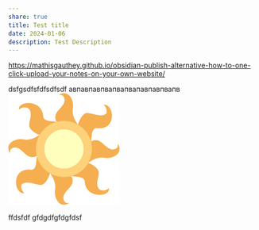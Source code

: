 ```yaml
---
share: true
title: Test title
date: 2024-01-06
description: Test Description
---
```


https://mathisgauthey.github.io/obsidian-publish-alternative-how-to-one-click-upload-your-notes-on-your-own-website/

dsfgsdfsfdfsdfsdf
авпавпавпвапвапвапавпавпвапв
![CelestiaCutieMark.png](../images/CelestiaCutieMark.png)

ffdsfdf
gfdgdfgfdgfdsf